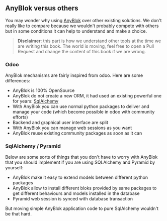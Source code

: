 ## AnyBlok versus others

You may wonder why using [AnyBlok][AnyBlok] over other existing
solutions. We don't really like to compare because we wouldn't probably
compete with others but in some conditions it can help to understand and make
a choice.

> **Disclaimer**: this part is how we understand other tools at the time we
> are writing this book. The world is moving, feel free to open a Pull Request
> and change the content of this book if we are wrong.

### Odoo

AnyBlok mechanisms are fairly inspired from odoo. Here are some
differences:

* AnyBlok is 100% OpenSource
* AnyBlok do not create a new ORM, it had used an existing powerful one for
  years: [SqlAlchemy][sqlalchemy]
* With AnyBlok you can use normal python packages to deliver and manage
  your code (which become possible in odoo with community efforts)
* Backend and graphical user interface are split
* With AnyBlok you can manage web sessions as you want
* AnyBlok reuse existing community packages as soon as it can

### SqlAlchemy / Pyramid

Below are some sorts of things that you don't have to worry with AnyBlok that you
should implement if you are using SQLAlchemy and Pyramid by yourself:

* AnyBlok make it easy to extend models between different python packages
* AnyBlok allow to install different bloks provided by same packages to get
  different behaviours and models installed in the database
* Pyramid web session is synced with database transaction

But moving simple AnyBlok application code to pure SqlAlchemy wouldn't be
that hard.

[AnyBlok]: https://github.com/AnyBlok/AnyBlok
[pyramid_home]: https://trypyramid.com/
[sqlalchemy]: http://www.sqlalchemy.org/
